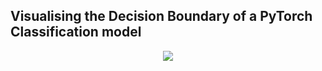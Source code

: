 ## Visualising the Decision Boundary of a PyTorch Classification model

<p align="center">
	<img src="spiral_classification.gif"/>
</p>
